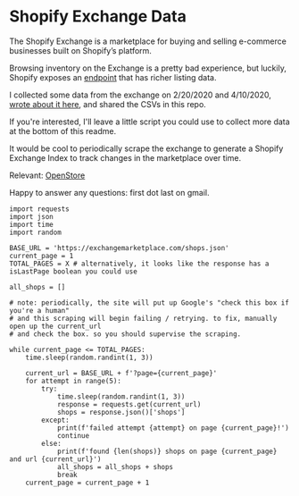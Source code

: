 # Shopify Exchange Data

The Shopify Exchange is a marketplace for buying and selling e-commerce businesses built on Shopify’s platform.

Browsing inventory on the Exchange is a pretty bad experience, but luckily, Shopify exposes an [endpoint](https://exchangemarketplace.com/shops.json?page=1) that has richer listing data. 

I collected some data from the exchange on 2/20/2020 and 4/10/2020, [wrote about it here](https://dkras.substack.com/p/shopify-stores-at-sensible-prices?r=4alx0&s=w&utm_campaign=post&utm_medium=web), and shared the CSVs in this repo. 

If you're interested, I'll leave a little script you could use to collect more data at the bottom of this readme.

It would be cool to periodically scrape the exchange to generate a Shopify Exchange Index to track changes in the marketplace over time.

Relevant: [OpenStore](https://open.store/)

Happy to answer any questions: first dot last on gmail.

```
import requests
import json
import time
import random

BASE_URL = 'https://exchangemarketplace.com/shops.json'
current_page = 1
TOTAL_PAGES = X # alternatively, it looks like the response has a isLastPage boolean you could use

all_shops = []

# note: periodically, the site will put up Google's "check this box if you're a human"
# and this scraping will begin failing / retrying. to fix, manually open up the current_url 
# and check the box. so you should supervise the scraping.

while current_page <= TOTAL_PAGES:
    time.sleep(random.randint(1, 3))
    
    current_url = BASE_URL + f'?page={current_page}'
    for attempt in range(5):
        try:
            time.sleep(random.randint(1, 3))
            response = requests.get(current_url)
            shops = response.json()['shops']
        except:
            print(f'failed attempt {attempt} on page {current_page}!')
            continue
        else:
            print(f'found {len(shops)} shops on page {current_page} and url {current_url}')
            all_shops = all_shops + shops
            break
    current_page = current_page + 1
```
